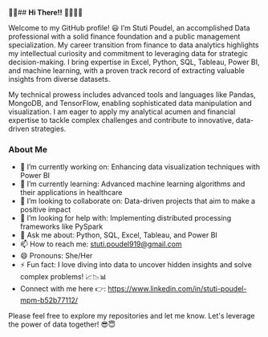 🌸🌸## **Hi There!!** 👋🙂🌸🌸

Welcome to my GitHub profile! 😃 I’m Stuti Poudel, an accomplished Data professional with a solid finance foundation and a public management specialization. My career transition from finance to data analytics highlights my intellectual curiosity and commitment to leveraging data for strategic decision-making. I bring expertise in Excel, Python, SQL, Tableau, Power BI, and machine learning, with a proven track record of extracting valuable insights from diverse datasets.

My technical prowess includes advanced tools and languages like Pandas, MongoDB, and TensorFlow, enabling sophisticated data manipulation and visualization. I am eager to apply my analytical acumen and financial expertise to tackle complex challenges and contribute to innovative, data-driven strategies.

### About Me

- 🔭 I’m currently working on: Enhancing data visualization techniques with Power BI
- 🌱 I’m currently learning: Advanced machine learning algorithms and their applications in healthcare
- 👯 I’m looking to collaborate on: Data-driven projects that aim to make a positive impact
- 🤔 I’m looking for help with: Implementing distributed processing frameworks like PySpark
- 💬 Ask me about: Python, SQL, Excel, Tableau, and Power BI
- 📫 How to reach me: stuti.poudel919@gmail.com
- 😄 Pronouns: She/Her
- ⚡ Fun fact: I love diving into data to uncover hidden insights and solve complex problems! 📈📉📊
- Connect with me here 👉: https://www.linkedin.com/in/stuti-poudel-mpm-b52b77112/
  
Please feel free to explore my repositories and let me know. Let's leverage the power of data together! 😎😇



